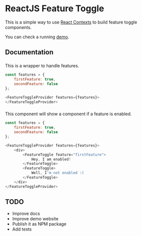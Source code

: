 # ReactJS Feature Toggle

This is a simple way to use [React
Contexts](https://facebook.github.io/react/docs/context.html) to build feature
toggle components.

You can check a running [demo](http://wmartins.github.io/react-feature-toggle/).

## Documentation

### <FeatureToggleProvider>

This is a wrapper to handle features.

```javascript
const features = {
    firstFeature: true,
    secondFeature: false
};

<FeatureToggleProvider features={features}>
</FeatureToggleProvider>
```

### <FeatureToggle>

This component will show a component if a feature is enabled.

```javascript
const features = {
    firstFeature: true,
    secondFeature: false
};

<FeatureToggleProvider features={features}>
    <div>
        <FeatureToggle feature="firstFeature">
            Hey, I am enabled!
        </FeatureToggle>
        <FeatureToggle>
            Well, I'm not enabled :(
        </FeatureToggle>
    </div>
</FeatureToggleProvider>
```

## TODO

- Improve docs
- Improve demo website
- Publish it as NPM package
- Add tests
